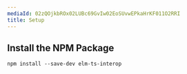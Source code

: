 ```yaml
---
mediaId: 02zQOjkbROx02LUBc69GvIw02EoSUvwEPkaHrKF011O2RRI
title: Setup
---
```


## Install the NPM Package

```shell
npm install --save-dev elm-ts-interop
```
